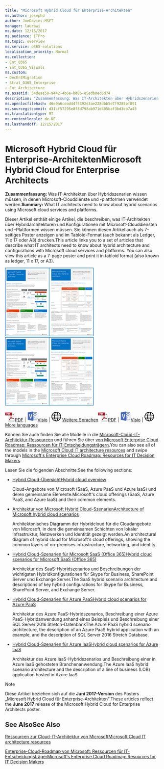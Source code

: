 ```yaml
---
title: "Microsoft Hybrid Cloud für Enterprise-Architekten"
ms.author: josephd
author: JoeDavies-MSFT
manager: laurawi
ms.date: 12/15/2017
ms.audience: ITPro
ms.topic: overview
ms.service: o365-solutions
localization_priority: Normal
ms.collection:
- Ent_O365
- Ent_O365_Visuals
ms.custom:
- DecEntMigration
- Strat_O365_Enterprise
- Ent_Architecture
ms.assetid: 54deae50-9442-4b6a-bd86-e5edb0ec6d74
description: "Zusammenfassung: Was IT-Architekten über Hybridszenarien wissen müssen, in denen Microsoft-Clouddienste und -plattformen verwendet werden."
ms.openlocfilehash: 46e9a6cead44f5392d3ae228dbb5e7f9285bf891
ms.sourcegitcommit: d31cf57295e8f3d798ab971d405baf3bd3eb7a45
ms.translationtype: MT
ms.contentlocale: de-DE
ms.lasthandoff: 12/15/2017
---
```

# <a name="microsoft-hybrid-cloud-for-enterprise-architects"></a><span data-ttu-id="6ae56-103">Microsoft Hybrid Cloud für Enterprise-Architekten</span><span class="sxs-lookup"><span data-stu-id="6ae56-103">Microsoft Hybrid Cloud for Enterprise Architects</span></span>

 <span data-ttu-id="6ae56-104">**Zusammenfassung:** Was IT-Architekten über Hybridszenarien wissen müssen, in denen Microsoft-Clouddienste und -plattformen verwendet werden.</span><span class="sxs-lookup"><span data-stu-id="6ae56-104">**Summary:** What IT architects need to know about hybrid scenarios using Microsoft cloud services and platforms.</span></span>
  
<span data-ttu-id="6ae56-p101">Dieser Artikel enthält einige Artikel, die beschreiben, was IT-Architekten über Hybridarchitekturen und Konfigurationen mit Microsoft-Clouddiensten und -Plattformen wissen müssen. Sie können diesen Artikel auch als 7-seitiges Poster anzeigen und im Tabloid-Format (auch bekannt als Ledger, 11 x 17 oder A3) drucken.</span><span class="sxs-lookup"><span data-stu-id="6ae56-p101">This article links you to a set of articles that describe what IT architects need to know about hybrid architecture and configurations with Microsoft cloud services and platforms. You can also view this article as a 7-page poster and print it in tabloid format (also known as ledger, 11 x 17, or A3).</span></span>
  
<span data-ttu-id="6ae56-107">[![Bild der Ziehpunkt für das Microsoft Cloud Hybridmodell](images/Hybrid_Poster/Hybrid_Cloud_Thumbnail.png)](https://www.microsoft.com/download/details.aspx?id=54424
)</span><span class="sxs-lookup"><span data-stu-id="6ae56-107">[![Thumb image for the Microsoft hybrid cloud model](images/Hybrid_Poster/Hybrid_Cloud_Thumbnail.png)](https://www.microsoft.com/download/details.aspx?id=54424
)</span></span>
  
<span data-ttu-id="6ae56-108">![PDF-Datei](images/Common_Images/PDFIcon.png)[PDF](https://go.microsoft.com/fwlink/p/?linkid=842082) | ![Visio-Datei](images/Common_Images/VisioIcon.png)[Visio](https://go.microsoft.com/fwlink/p/?linkid=842083) | ![finden Sie eine Seite mit Versionen in zusätzliche Sprachen](images/Common_Images/GlobeIcon.png)
[Weitere Sprachen](https://www.microsoft.com/download/details.aspx?id=54424)</span><span class="sxs-lookup"><span data-stu-id="6ae56-108">![PDF file](images/Common_Images/PDFIcon.png)[PDF](https://go.microsoft.com/fwlink/p/?linkid=842082) | ![Visio file](images/Common_Images/VisioIcon.png)[Visio](https://go.microsoft.com/fwlink/p/?linkid=842083) | ![See a page with versions in additional languages](images/Common_Images/GlobeIcon.png)
[More languages](https://www.microsoft.com/download/details.aspx?id=54424)</span></span>
  
<span data-ttu-id="6ae56-109">Können Sie auch finden Sie alle Modelle in die [Microsoft-Cloud-IT-Architektur-Ressourcen](microsoft-cloud-it-architecture-resources.md) und führen Sie über [von Microsoft Enterprise Cloud Roadmap: Ressourcen für IT-Entscheidungsträgern](https://aka.ms/cloudarchitecture).</span><span class="sxs-lookup"><span data-stu-id="6ae56-109">You can also see all of the models in the [Microsoft Cloud IT architecture resources](microsoft-cloud-it-architecture-resources.md) and swipe through [Microsoft's Enterprise Cloud Roadmap: Resources for IT Decision Makers](https://aka.ms/cloudarchitecture).</span></span>
  
<span data-ttu-id="6ae56-110">Lesen Sie die folgenden Abschnitte:</span><span class="sxs-lookup"><span data-stu-id="6ae56-110">See the following sections:</span></span>
  
- [<span data-ttu-id="6ae56-111">Hybrid Cloud-Übersicht</span><span class="sxs-lookup"><span data-stu-id="6ae56-111">Hybrid cloud overview</span></span>](hybrid-cloud-overview.md)
    
    <span data-ttu-id="6ae56-112">Cloud-Angebote von Microsoft (SaaS, Azure PaaS und Azure IaaS) und deren gemeinsame Elemente.</span><span class="sxs-lookup"><span data-stu-id="6ae56-112">Microsoft's cloud offerings (SaaS, Azure PaaS, and Azure IaaS) and their common elements.</span></span>
    
- [<span data-ttu-id="6ae56-113">Architektur von Microsoft Hybrid Cloud-Szenarien</span><span class="sxs-lookup"><span data-stu-id="6ae56-113">Architecture of Microsoft hybrid cloud scenarios</span></span>](architecture-of-microsoft-hybrid-cloud-scenarios.md)
    
    <span data-ttu-id="6ae56-114">Architektonisches Diagramm der Hybridcloud für die Cloudangebote von Microsoft, in dem die gemeinsamen Schichten von lokaler Infrastruktur, Netzwerken und Identität gezeigt werden.</span><span class="sxs-lookup"><span data-stu-id="6ae56-114">An architectural diagram of hybrid cloud for Microsoft's cloud offerings, showing the common layers of on-premises infrastructure, networking, and identity.</span></span>
    
- [<span data-ttu-id="6ae56-115">Hybrid Cloud-Szenarien für Microsoft SaaS (Office 365)</span><span class="sxs-lookup"><span data-stu-id="6ae56-115">Hybrid cloud scenarios for Microsoft SaaS (Office 365)</span></span>](hybrid-cloud-scenarios-for-microsoft-saas-office-365.md)
    
    <span data-ttu-id="6ae56-116">Architektur des SaaS-Hybridszenarios und Beschreibungen der wichtigsten Hybridkonfigurationen für Skype for Business, SharePoint Server und Exchange Server.</span><span class="sxs-lookup"><span data-stu-id="6ae56-116">The SaaS hybrid scenario architecture and descriptions of key hybrid configurations for Skype for Business, SharePoint Server, and Exchange Server.</span></span>
    
- [<span data-ttu-id="6ae56-117">Hybrid Cloud-Szenarien für Azure PaaS</span><span class="sxs-lookup"><span data-stu-id="6ae56-117">Hybrid cloud scenarios for Azure PaaS</span></span>](hybrid-cloud-scenarios-for-azure-paas.md)
    
    <span data-ttu-id="6ae56-118">Architektur des Azure PaaS-Hybridszenarios, Beschreibung einer Azure PaaS-Hybridanwendung anhand eines Beispiels und Beschreibung einer SQL Server 2016 Stretch-Datenbank</span><span class="sxs-lookup"><span data-stu-id="6ae56-118">The Azure PaaS hybrid scenario architecture, the description of an Azure PaaS hybrid application with an example, and the description of SQL Server 2016 Stretch Database.</span></span>
    
- [<span data-ttu-id="6ae56-119">Hybrid Cloud-Szenarien für Azure IaaS</span><span class="sxs-lookup"><span data-stu-id="6ae56-119">Hybrid cloud scenarios for Azure IaaS</span></span>](hybrid-cloud-scenarios-for-azure-iaas.md)
    
    <span data-ttu-id="6ae56-120">Architektur des Azure IaaS-Hybridszenarios und Beschreibung einer in Azure IaaS gehosteten Branchenanwendung.</span><span class="sxs-lookup"><span data-stu-id="6ae56-120">The Azure IaaS hybrid scenario architecture and the description of a line of business (LOB) application hosted in Azure IaaS.</span></span>
    
> [!NOTE]
> <span data-ttu-id="6ae56-121">Diese Artikel beziehen sich auf die **Juni 2017-Version** des Posters „Microsoft Hybrid Cloud für Enterprise-Architekten".</span><span class="sxs-lookup"><span data-stu-id="6ae56-121">These articles reflect the **June 2017** release of the Microsoft Hybrid Cloud for Enterprise Architects poster.</span></span>
  
## <a name="see-also"></a><span data-ttu-id="6ae56-122">See Also</span><span class="sxs-lookup"><span data-stu-id="6ae56-122">See Also</span></span>

[<span data-ttu-id="6ae56-123">Ressourcen zur Cloud-IT-Architektur von Microsoft</span><span class="sxs-lookup"><span data-stu-id="6ae56-123">Microsoft Cloud IT architecture resources</span></span>](microsoft-cloud-it-architecture-resources.md)

[<span data-ttu-id="6ae56-124">Enterprise-Cloud-Roadmap von Microsoft: Ressourcen für IT-Entscheidungsträger</span><span class="sxs-lookup"><span data-stu-id="6ae56-124">Microsoft's Enterprise Cloud Roadmap: Resources for IT Decision Makers</span></span>](https://sway.com/FJ2xsyWtkJc2taRD)



